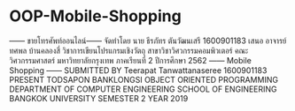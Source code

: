# OOP-Mobile-Shopping
—— ขายโทรศัพท์ออนไลน์—— จัดทำโดย นาย ธีรภัทร ตันวัฒนเสรี 1600901183 เสนอ อาจารย์ทศพล บ้านคลองสี่ วิชาการเขียนโปรแกรมเชิงวัตถุ สาขาวิชาวิศวกรรมคอมพิวเตอร์ คณะวิศวกรรมศาสตร์ มหาวิทยาลัยกรุงเทพ ภาคเรียนที่ 2 ปีการศึกษา 2562
—— Mobile Shopping —— SUBMITTED BY Teerapat Tanwattanaseree 1600901183 PRESENT TODSAPON BANKLONGSI OBJECT ORIENTED PROGRAMMING DEPARTMENT OF COMPUTER ENGINEERING SCHOOL OF ENGINEERING BANGKOK UNIVERSITY SEMESTER 2 YEAR 2019
